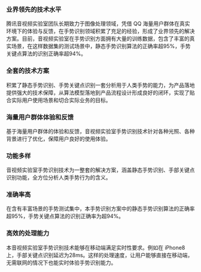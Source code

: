 ### 业界领先的技术水平 
腾讯音视频实验室团队长期致力于图像处理领域，凭借 QQ 海量用户群体在真实环境下的体验与反馈，在手势识别领域积累了充足的经验，形成了业界领先的解决方案。目前，音视频实验室在手势识别方面拥有大量的训练数据，包含了丰富的真实场景，在这样数据集的测试场景中，静态手势识别算法的正确率超95%，手势关键点算法的识别正确率超94%。

### 全套的技术方案
积累了静态手势识别、手势关键点识别一套分析用于人类手势的能力，为产品落地提供强大的技术保障，从算法模型落地到产品流程设计形成良好的闭环，实现了贴合实际用户使用场景和切合实际业务的目标。

### 海量用户群体体验和反馈
基于海量用户群体的体验和反馈，音视频实验室手势识别技术针对各种光照、各种背景进行了优化，保障用户良好的使用体验。  

### 功能多样
音视频实验室手势识别技术为一整套的解决方案，涵盖静态手势识别、手部关键点识别功能，全方位分析人类手势行为的含义。

### 准确率高
在含有丰富场景的手势测试集中，本手势识别方案中的静态手势识别算法的正确率超95%，手势关键点算法的识别正确率为超94%。

### 高效的处理能力
本音视频实验室手势识别技术能够在移动端满足实时性要求。例如在 iPhone8 上，手部关键点识别延迟为28ms。这样的处理速度，让用户能够直接在移动端，无需联网的情况下也能实时体验手势识别能力。

